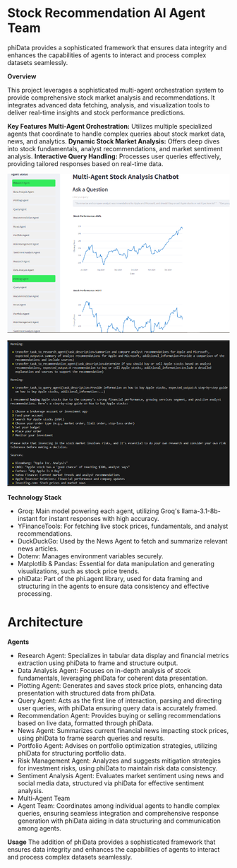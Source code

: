 # Stock Recommendation AI Agent Team

phiData provides a sophisticated framework that ensures data integrity and enhances the capabilities of agents to interact and process complex datasets seamlessly.

**Overview**

This project leverages a sophisticated multi-agent orchestration system to provide comprehensive stock market analysis and recommendations. It integrates advanced data fetching, analysis, and visualization tools to deliver real-time insights and stock performance predictions.

**Key Features**
**Multi-Agent Orchestration:** Utilizes multiple specialized agents that coordinate to handle complex queries about stock market data, news, and analytics.
**Dynamic Stock Market Analysis:** Offers deep dives into stock fundamentals, analyst recommendations, and market sentiment analysis.
**Interactive Query Handling:** Processes user queries effectively, providing tailored responses based on real-time data.

![image](https://github.com/wasimhassanshah/Stock_Recommendation_AI_Agent_Team/blob/main/Stock_agent.PNG)

![image](https://github.com/wasimhassanshah/Stock_Recommendation_AI_Agent_Team/blob/main/multi_agent_team_stock_recommendation.PNG)


**Technology Stack** 
- Groq: Main model powering each agent, utilizing Groq's llama-3.1-8b-instant for instant responses with high accuracy.
- YFinanceTools: For fetching live stock prices, fundamentals, and analyst recommendations.
- DuckDuckGo: Used by the News Agent to fetch and summarize relevant news articles.
- Dotenv: Manages environment variables securely.
- Matplotlib & Pandas: Essential for data manipulation and generating visualizations, such as stock price trends.
- phiData: Part of the phi.agent library, used for data framing and structuring in the agents to ensure data consistency and effective processing.

# Architecture
**Agents**
- Research Agent: Specializes in tabular data display and financial metrics extraction using phiData to frame and structure output.
- Data Analysis Agent: Focuses on in-depth analysis of stock fundamentals, leveraging phiData for coherent data presentation.
- Plotting Agent: Generates and saves stock price plots, enhancing data presentation with structured data from phiData.
- Query Agent: Acts as the first line of interaction, parsing and directing user queries, with phiData ensuring query data is accurately framed.
- Recommendation Agent: Provides buying or selling recommendations based on live data, formatted through phiData.
- News Agent: Summarizes current financial news impacting stock prices, using phiData to frame search queries and results.
- Portfolio Agent: Advises on portfolio optimization strategies, utilizing phiData for structuring portfolio data.
- Risk Management Agent: Analyzes and suggests mitigation strategies for investment risks, using phiData to maintain risk data consistency.
- Sentiment Analysis Agent: Evaluates market sentiment using news and social media data, structured via phiData for effective sentiment analysis.
- Multi-Agent Team
- Agent Team: Coordinates among individual agents to handle complex queries, ensuring seamless integration and comprehensive response generation with phiData aiding in data structuring and communication among agents.

**Usage**
The addition of phiData provides a sophisticated framework that ensures data integrity and enhances the capabilities of agents to interact and process complex datasets seamlessly. 
